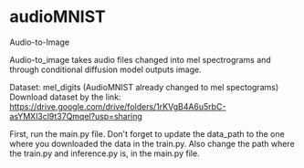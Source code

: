# audioMNIST
Audio-to-Image 

Audio-to_image takes audio files changed into mel spectrograms and through conditional diffusion model outputs image. 

Dataset: mel_digits (AudioMNIST already changed to mel spectograms) 
Download dataset by the link: https://drive.google.com/drive/folders/1rKVgB4A6u5rbC-asYMXl3cl9t37Qmqel?usp=sharing

First, run the main.py file. Don't forget to update the data_path to the one where you downloaded the data in the train.py. Also change the path where the train.py and inference.py is, in the main.py file.
